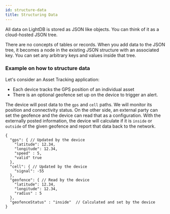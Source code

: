 ```yaml
---
id: structure-data
title: Structuring Data
---
```


All data on LightDB is stored as JSON like objects. You can think of it as a cloud-hosted JSON tree.

There are no concepts of tables or records. When you add data to the JSON tree, it becomes a node in the existing JSON structure with an associated key. You can set any arbitrary keys and values inside that tree.

### Example on how to structure data

Let's consider an Asset Tracking application:
- Each device tracks the GPS position of an individual asset
- There is an optional geofence set up on the device to trigger an alert.

The device will post data to the `gps` and `cell` paths. We will monitor its position and connectivity status. On the other side, an external party can set the geofence and the device can read that as a configuration. With the externally posted information, the device will calculate if it is `inside` or `outside` of the given geofence and report that data back to the network.

```
{
  "gps": { // Updated by the device
    "latitude": 12.34,
    "longitude": 12.34,
    "speed" : 5,
    "valid" true
  },
  "cell": { // Updated by the device
    "signal": -55
  },
  "geofence": { // Read by the device
    "latitude": 12.34,
    "longitude": 12.34,
    "radius" : 5
  },
  "geofenceStatus" : "inside"  // Calculated and set by the device
}
```
